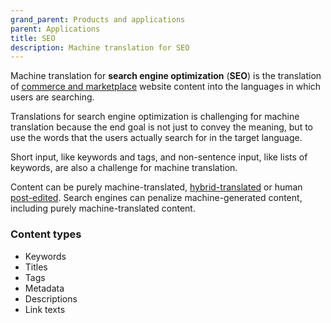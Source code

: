 ```yaml
---
grand_parent: Products and applications
parent: Applications
title: SEO
description: Machine translation for SEO
---
```


Machine translation for **search engine optimization** \(**SEO**\) is the translation of [commerce and marketplace](commerce-and-marketplaces.md) website content into the languages in which users are searching.

Translations for search engine optimization is challenging for machine translation because the end goal is not just to convey the meaning, but to use the words that the users actually search for in the target language.

Short input, like keywords and tags, and non-sentence input, like lists of keywords, are also a challenge for machine translation.

Content can be purely machine-translated, [hybrid-translated](/workflows/hybrid-translation.md) or human [post-edited](/workflows/post-editing.md). Search engines can penalize machine-generated content, including purely machine-translated content.

### Content types

- Keywords
- Titles
- Tags
- Metadata
- Descriptions
- Link texts
